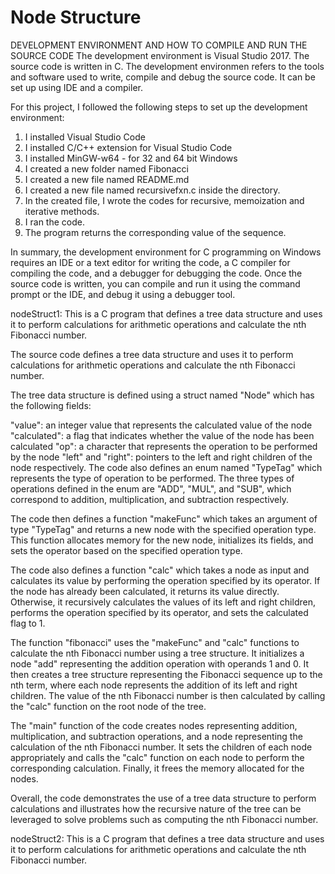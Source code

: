# Node Structure

DEVELOPMENT ENVIRONMENT AND HOW TO COMPILE AND RUN THE SOURCE CODE
The development environment is Visual Studio 2017. The source code is written in C.
The development environmen refers to the tools and software used to write, compile and debug the source code. It can be set up using IDE and a compiler.

For this project, I followed the following steps to set up the development environment:

1. I installed Visual Studio Code
2. I installed C/C++ extension for Visual Studio Code
3. I installed MinGW-w64 - for 32 and 64 bit Windows
4. I created a new folder named Fibonacci
5. I created a new file named README.md
6. I created a new file named recursivefxn.c inside the directory.
7. In the created file, I wrote the codes for recursive, memoization and iterative methods.
8. I ran the code.
9. The program returns the corresponding value of the sequence.

In summary, the development environment for C programming on Windows requires an IDE or a text editor for writing the code, a C compiler for compiling the code, and a debugger for debugging the code. Once the source code is written, you can compile and run it using the command prompt or the IDE, and debug it using a debugger tool.


nodeStruct1: This is a C program that defines a tree data structure and uses it to perform calculations for arithmetic operations and calculate the nth Fibonacci number.

The source code defines a tree data structure and uses it to perform calculations for arithmetic operations and calculate the nth Fibonacci number.

The tree data structure is defined using a struct named "Node" which has the following fields:

"value": an integer value that represents the calculated value of the node
"calculated": a flag that indicates whether the value of the node has been calculated
"op": a character that represents the operation to be performed by the node
"left" and "right": pointers to the left and right children of the node respectively.
The code also defines an enum named "TypeTag" which represents the type of operation to be performed. The three types of operations defined in the enum are "ADD", "MUL", and "SUB", which correspond to addition, multiplication, and subtraction respectively.

The code then defines a function "makeFunc" which takes an argument of type "TypeTag" and returns a new node with the specified operation type. This function allocates memory for the new node, initializes its fields, and sets the operator based on the specified operation type.

The code also defines a function "calc" which takes a node as input and calculates its value by performing the operation specified by its operator. If the node has already been calculated, it returns its value directly. Otherwise, it recursively calculates the values of its left and right children, performs the operation specified by its operator, and sets the calculated flag to 1.

The function "fibonacci" uses the "makeFunc" and "calc" functions to calculate the nth Fibonacci number using a tree structure. It initializes a node "add" representing the addition operation with operands 1 and 0. It then creates a tree structure representing the Fibonacci sequence up to the nth term, where each node represents the addition of its left and right children. The value of the nth Fibonacci number is then calculated by calling the "calc" function on the root node of the tree.

The "main" function of the code creates nodes representing addition, multiplication, and subtraction operations, and a node representing the calculation of the nth Fibonacci number. It sets the children of each node appropriately and calls the "calc" function on each node to perform the corresponding calculation. Finally, it frees the memory allocated for the nodes.

Overall, the code demonstrates the use of a tree data structure to perform calculations and illustrates how the recursive nature of the tree can be leveraged to solve problems such as computing the nth Fibonacci number.




nodeStruct2: This is a C program that defines a tree data structure and uses it to perform calculations for arithmetic operations and calculate the nth Fibonacci number.